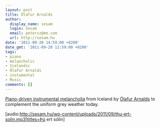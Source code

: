 ```yaml
---
layout: post
title: Ólafur Arnalds
author:
  display_name: sesam
  login: sesam
  email: petersz@me.com
  url: http://sesam.hu
date: '2011-09-20 14:59:00 +0200'
date_gmt: '2011-09-20 12:59:00 +0200'
tags:
- piano
- melancholic
- Icelandic
- Ólafur Arnalds
- instumental
- Music
comments: []
---
```


[Piano-driven instrumental melancholia](http://www.last.fm/music/%C3%93lafur+Arnalds/_/%C3%9E%C3%BA+ert+s%C3%B3lin) from Iceland by [Ólafur Arnalds](http://olafurarnalds.com) to complement the uniform grey weather today.

[audio:http://sesam.hu/wp-content/uploads/2011/09/thu-ert-solin.mp3|titles=Þú ert sólin]
